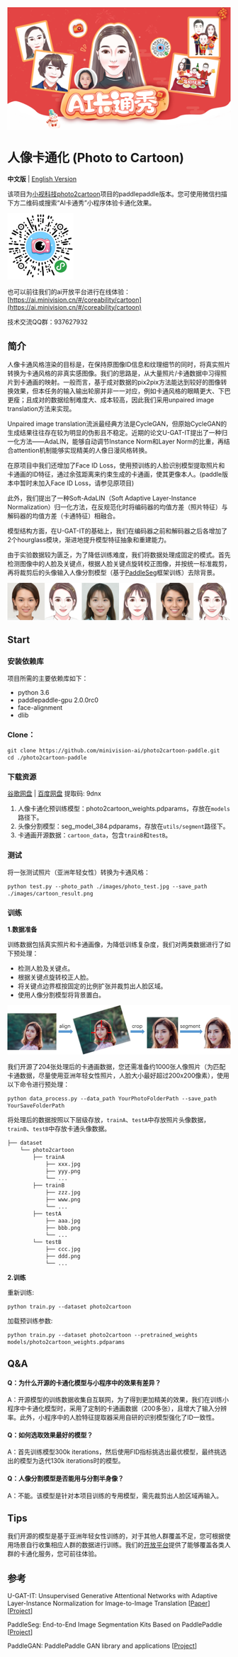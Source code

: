 <div align='center'>
  <img src='./images/title.png'>
</div>

# 人像卡通化 (Photo to Cartoon)

**中文版** | [English Version](README_EN.md)

该项目为[小视科技](https://www.minivision.cn/)[photo2cartoon](https://github.com/minivision-ai/photo2cartoon)项目的paddlepaddle版本。您可使用微信扫描下方二维码或搜索“AI卡通秀”小程序体验卡通化效果。

<div>
  <img src='./images/QRcode.jpg' height='150px' width='150px'>
</div>

也可以前往我们的ai开放平台进行在线体验：[https://ai.minivision.cn/#/coreability/cartoon](https://ai.minivision.cn/#/coreability/cartoon)

技术交流QQ群：937627932

## 简介
人像卡通风格渲染的目标是，在保持原图像ID信息和纹理细节的同时，将真实照片转换为卡通风格的非真实感图像。我们的思路是，从大量照片/卡通数据中习得照片到卡通画的映射。一般而言，基于成对数据的pix2pix方法能达到较好的图像转换效果，但本任务的输入输出轮廓并非一一对应，例如卡通风格的眼睛更大、下巴更瘦；且成对的数据绘制难度大、成本较高，因此我们采用unpaired image translation方法来实现。

Unpaired image translation流派最经典方法是CycleGAN，但原始CycleGAN的生成结果往往存在较为明显的伪影且不稳定。近期的论文U-GAT-IT提出了一种归一化方法——AdaLIN，能够自动调节Instance Norm和Layer Norm的比重，再结合attention机制能够实现精美的人像日漫风格转换。

在原项目中我们还增加了Face ID Loss，使用预训练的人脸识别模型提取照片和卡通画的ID特征，通过余弦距离来约束生成的卡通画，使其更像本人。(paddle版本中暂时未加入Face ID Loss，请参见原项目)

此外，我们提出了一种Soft-AdaLIN（Soft Adaptive Layer-Instance Normalization）归一化方法，在反规范化时将编码器的均值方差（照片特征）与解码器的均值方差（卡通特征）相融合。

模型结构方面，在U-GAT-IT的基础上，我们在编码器之前和解码器之后各增加了2个hourglass模块，渐进地提升模型特征抽象和重建能力。

由于实验数据较为匮乏，为了降低训练难度，我们将数据处理成固定的模式。首先检测图像中的人脸及关键点，根据人脸关键点旋转校正图像，并按统一标准裁剪，再将裁剪后的头像输入人像分割模型（基于[PaddleSeg](https://github.com/PaddlePaddle/PaddleSeg)框架训练）去除背景。

<div align='center'>
  <img src='./images/results.png'>
</div>

## Start

### 安装依赖库
项目所需的主要依赖库如下：
- python 3.6
- paddlepaddle-gpu 2.0.0rc0
- face-alignment
- dlib

### Clone：
```
git clone https://github.com/minivision-ai/photo2cartoon-paddle.git
cd ./photo2cartoon-paddle
```

### 下载资源
[谷歌网盘](https://drive.google.com/file/d/12M221441UU_7OB1u3JYAh9ENUa0v6BQZ/view?usp=sharing) | [百度网盘](https://pan.baidu.com/s/17xt0gwHGd3tD2-aRzW4-8w) 提取码: 9dnx

1. 人像卡通化预训练模型：photo2cartoon_weights.pdparams，存放在`models`路径下。
2. 头像分割模型：seg_model_384.pdparams，存放在`utils/segment`路径下。
3. 卡通画开源数据：`cartoon_data`，包含`trainB`和`testB`。

### 测试
将一张测试照片（亚洲年轻女性）转换为卡通风格：
```
python test.py --photo_path ./images/photo_test.jpg --save_path ./images/cartoon_result.png
```

### 训练
**1.数据准备**

训练数据包括真实照片和卡通画像，为降低训练复杂度，我们对两类数据进行了如下预处理：
- 检测人脸及关键点。
- 根据关键点旋转校正人脸。
- 将关键点边界框按固定的比例扩张并裁剪出人脸区域。
- 使用人像分割模型将背景置白。

<div align='center'>
  <img src='./images/data_process.jpg'>
</div>

我们开源了204张处理后的卡通画数据，您还需准备约1000张人像照片（为匹配卡通数据，尽量使用亚洲年轻女性照片，人脸大小最好超过200x200像素），使用以下命令进行预处理：

```
python data_process.py --data_path YourPhotoFolderPath --save_path YourSaveFolderPath
```

将处理后的数据按照以下层级存放，`trainA`、`testA`中存放照片头像数据，`trainB`、`testB`中存放卡通头像数据。

```
├── dataset
    └── photo2cartoon
        ├── trainA
            ├── xxx.jpg
            ├── yyy.png
            └── ...
        ├── trainB
            ├── zzz.jpg
            ├── www.png
            └── ...
        ├── testA
            ├── aaa.jpg 
            ├── bbb.png
            └── ...
        └── testB
            ├── ccc.jpg 
            ├── ddd.png
            └── ...
```

**2.训练**

重新训练:
```
python train.py --dataset photo2cartoon
```

加载预训练参数:
```
python train.py --dataset photo2cartoon --pretrained_weights models/photo2cartoon_weights.pdparams
```

## Q&A
#### Q：为什么开源的卡通化模型与小程序中的效果有差异？

A：开源模型的训练数据收集自互联网，为了得到更加精美的效果，我们在训练小程序中卡通化模型时，采用了定制的卡通画数据（200多张），且增大了输入分辨率。此外，小程序中的人脸特征提取器采用自研的识别模型强化了ID一致性。

#### Q：如何选取效果最好的模型？

A：首先训练模型300k iterations，然后使用FID指标挑选出最优模型，最终挑选出的模型为迭代130k iterations时的模型。

#### Q：人像分割模型是否能用与分割半身像？

A：不能。该模型是针对本项目训练的专用模型，需先裁剪出人脸区域再输入。

## Tips
我们开源的模型是基于亚洲年轻女性训练的，对于其他人群覆盖不足，您可根据使用场景自行收集相应人群的数据进行训练。我们的[开放平台](https://ai.minivision.cn/#/coreability/cartoon)提供了能够覆盖各类人群的卡通化服务，您可前往体验。

## 参考
U-GAT-IT: Unsupervised Generative Attentional Networks with Adaptive Layer-Instance Normalization for Image-to-Image Translation [[Paper](https://arxiv.org/abs/1907.10830)][[Project](https://github.com/znxlwm/UGATIT-pytorch)]

PaddleSeg: End-to-End Image Segmentation Kits Based on PaddlePaddle [[Project](https://github.com/PaddlePaddle/PaddleSeg)]

PaddleGAN: PaddlePaddle GAN library and applications [[Project](https://github.com/PaddlePaddle/PaddleGAN)]

